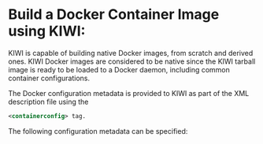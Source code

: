 # Build a Docker Container Image using KIWI:

KIWI is capable of building native Docker images, from scratch and derived ones. KIWI Docker images are considered to be native since the KIWI tarball image is ready to be loaded to a Docker daemon, including common container configurations.

The Docker configuration metadata is provided to KIWI as part of the XML description file using the
```xml
<containerconfig> tag.
```
The following configuration metadata can be specified:
